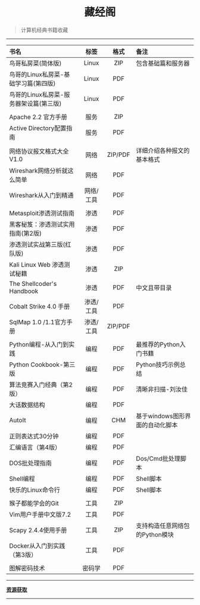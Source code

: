 <h1 align=center>藏经阁</h1>

> 计算机经典书籍收藏

---

| 书名                        | 标签    | 格式      | 备注                  |
|:------------------------- |:-----:|:-------:|:------------------- |
| 鸟哥私房菜(简体版)                | Linux | ZIP     | 包含基础篇和服务器           |
| 鸟哥的Linux私房菜-基础学习篇(第四版)    | Linux | PDF     |                     |
| 鸟哥的Linux私房菜-服务器架设篇(第三版)   | Linux | PDF     |                     |
|                           |       |         |                     |
| Apache 2.2 官方手册           | 服务    | ZIP     |                     |
| Active Directory配置指南      | 服务    | PDF     |                     |
|                           |       |         |                     |
| 网络协议报文格式大全V1.0            | 网络    | ZIP/PDF | 详细介绍各种报文的基本格式       |
| Wireshark网络分析就这么简单        | 网络    | PDF     |                     |
| Wireshark从入门到精通           | 网络/工具 | PDF     |                     |
|                           |       |         |                     |
| Metasploit渗透测试指南          | 渗透    | PDF     |                     |
| 黑客秘笈：渗透测试实用指南(第2版)        | 渗透    | PDF     |                     |
| 渗透测试实战第三版(红队版)            | 渗透    | PDF     |                     |
| Kali Linux Web 渗透测试秘籍     | 渗透    | ZIP     |                     |
| The Shellcoder's Handbook | 渗透    | PDF     | 中文且带目录              |
| Cobalt Strike 4.0 手册      | 渗透/工具 | PDF     |                     |
| SqlMap 1.0 /1.1官方手册       | 渗透/工具 | ZIP/PDF |                     |
|                           |       |         |                     |
| Python编程-从入门到实践           | 编程    | PDF     | 最推荐的Python入门书籍      |
| Python Cookbook-第三版       | 编程    | PDF     | Python技巧示例总结        |
| 算法竞赛入门经典（第2版）             | 编程    | PDF     | 清晰非扫描-刘汝佳           |
| 大话数据结构                    | 编程    | PDF     |                     |
| AutoIt                    | 编程    | CHM     | 基于windows图形界面的自动化脚本 |
| 正则表达式30分钟                 | 编程    | PDF     |                     |
| 汇编语言（第4版）                 | 编程    | PDF     |                     |
| DOS批处理指南                  | 编程    | PDF     | Dos/Cmd批处理脚本        |
| Shell编程                   | 编程    | PDF     | Shell脚本             |
| 快乐的Linux命令行               | 编程    | PDF     | Shell脚本             |
|                           |       |         |                     |
| 猴子都能学会的Git                | 工具    | ZIP     |                     |
| Vim用户手册中文版7.2             | 工具    | PDF     |                     |
| Scapy 2.4.4使用手册           | 工具    | ZIP     | 支持构造任意网络包的Python模块  |
| Docker从入门到实践（第3版）         | 工具    | PDF     |                     |
|                           |       |         |                     |
| 图解密码技术                    | 密码学   | PDF     |                     |

---

**[资源获取](https://pan.baidu.com/s/1N5krrAu3cHpOaSSG5XqouQ?pwd=6666)**

---
